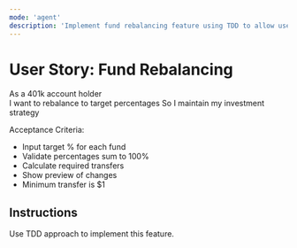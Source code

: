 ```yaml
---
mode: 'agent'
description: 'Implement fund rebalancing feature using TDD to allow users to rebalance their portfolio to target percentages'
---
```


# User Story: Fund Rebalancing

As a 401k account holder  
I want to rebalance to target percentages
So I maintain my investment strategy

Acceptance Criteria:
- Input target % for each fund
- Validate percentages sum to 100%
- Calculate required transfers
- Show preview of changes
- Minimum transfer is $1

## Instructions
Use TDD approach to implement this feature.
